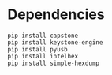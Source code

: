 # Dependencies

```
pip install capstone
pip install keystone-engine
pip install pyusb
pip install intelhex
pip install simple-hexdump
```